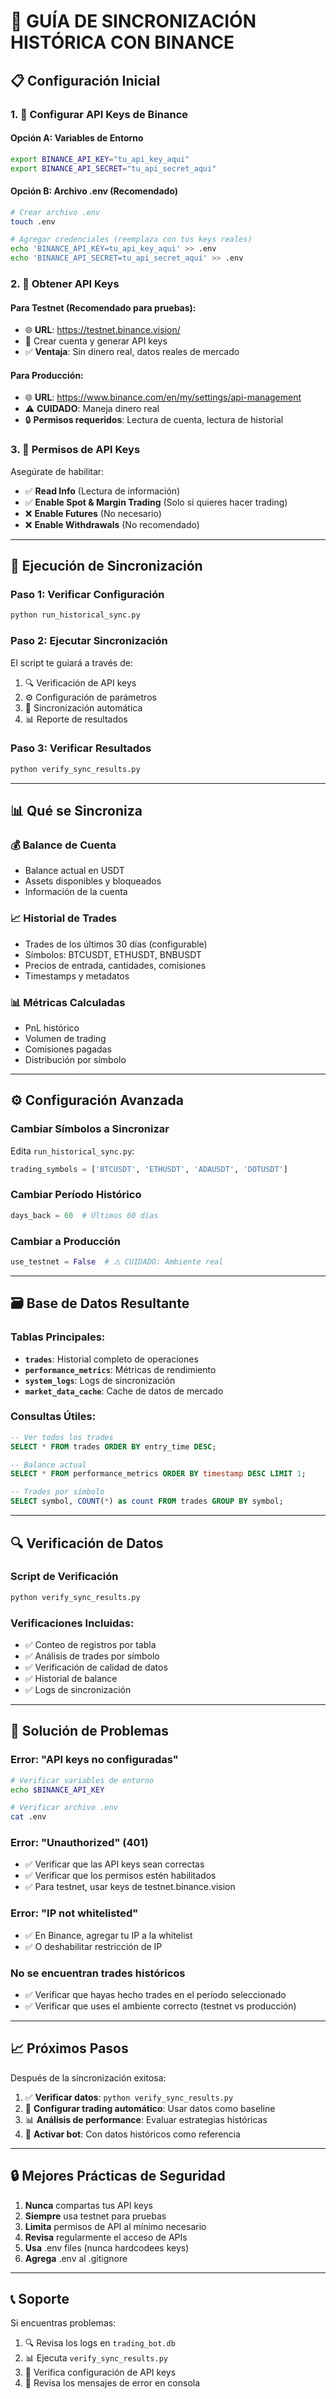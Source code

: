 # 🔄 GUÍA DE SINCRONIZACIÓN HISTÓRICA CON BINANCE

## 📋 Configuración Inicial

### 1. 🔑 Configurar API Keys de Binance

#### Opción A: Variables de Entorno
```bash
export BINANCE_API_KEY="tu_api_key_aqui"
export BINANCE_API_SECRET="tu_api_secret_aqui"
```

#### Opción B: Archivo .env (Recomendado)
```bash
# Crear archivo .env
touch .env

# Agregar credenciales (reemplaza con tus keys reales)
echo 'BINANCE_API_KEY=tu_api_key_aqui' >> .env
echo 'BINANCE_API_SECRET=tu_api_secret_aqui' >> .env
```

### 2. 📡 Obtener API Keys

#### Para Testnet (Recomendado para pruebas):
- 🌐 **URL**: https://testnet.binance.vision/
- 📝 Crear cuenta y generar API keys
- ✅ **Ventaja**: Sin dinero real, datos reales de mercado

#### Para Producción:
- 🌐 **URL**: https://www.binance.com/en/my/settings/api-management
- ⚠️ **CUIDADO**: Maneja dinero real
- 🔒 **Permisos requeridos**: Lectura de cuenta, lectura de historial

### 3. 🔧 Permisos de API Keys
Asegúrate de habilitar:
- ✅ **Read Info** (Lectura de información)
- ✅ **Enable Spot & Margin Trading** (Solo si quieres hacer trading)
- ❌ **Enable Futures** (No necesario)
- ❌ **Enable Withdrawals** (No recomendado)

---

## 🚀 Ejecución de Sincronización

### Paso 1: Verificar Configuración
```bash
python run_historical_sync.py
```

### Paso 2: Ejecutar Sincronización
El script te guiará a través de:
1. 🔍 Verificación de API keys
2. ⚙️ Configuración de parámetros
3. 🔄 Sincronización automática
4. 📊 Reporte de resultados

### Paso 3: Verificar Resultados
```bash
python verify_sync_results.py
```

---

## 📊 Qué se Sincroniza

### 💰 Balance de Cuenta
- Balance actual en USDT
- Assets disponibles y bloqueados
- Información de la cuenta

### 📈 Historial de Trades
- Trades de los últimos 30 días (configurable)
- Símbolos: BTCUSDT, ETHUSDT, BNBUSDT
- Precios de entrada, cantidades, comisiones
- Timestamps y metadatos

### 📊 Métricas Calculadas
- PnL histórico
- Volumen de trading
- Comisiones pagadas
- Distribución por símbolo

---

## ⚙️ Configuración Avanzada

### Cambiar Símbolos a Sincronizar
Edita `run_historical_sync.py`:
```python
trading_symbols = ['BTCUSDT', 'ETHUSDT', 'ADAUSDT', 'DOTUSDT']
```

### Cambiar Período Histórico
```python
days_back = 60  # Últimos 60 días
```

### Cambiar a Producción
```python
use_testnet = False  # ⚠️ CUIDADO: Ambiente real
```

---

## 🗃️ Base de Datos Resultante

### Tablas Principales:
- **`trades`**: Historial completo de operaciones
- **`performance_metrics`**: Métricas de rendimiento
- **`system_logs`**: Logs de sincronización
- **`market_data_cache`**: Cache de datos de mercado

### Consultas Útiles:
```sql
-- Ver todos los trades
SELECT * FROM trades ORDER BY entry_time DESC;

-- Balance actual
SELECT * FROM performance_metrics ORDER BY timestamp DESC LIMIT 1;

-- Trades por símbolo
SELECT symbol, COUNT(*) as count FROM trades GROUP BY symbol;
```

---

## 🔍 Verificación de Datos

### Script de Verificación
```bash
python verify_sync_results.py
```

### Verificaciones Incluidas:
- ✅ Conteo de registros por tabla
- ✅ Análisis de trades por símbolo
- ✅ Verificación de calidad de datos
- ✅ Historial de balance
- ✅ Logs de sincronización

---

## 🚨 Solución de Problemas

### Error: "API keys no configuradas"
```bash
# Verificar variables de entorno
echo $BINANCE_API_KEY

# Verificar archivo .env
cat .env
```

### Error: "Unauthorized" (401)
- ✅ Verificar que las API keys sean correctas
- ✅ Verificar que los permisos estén habilitados
- ✅ Para testnet, usar keys de testnet.binance.vision

### Error: "IP not whitelisted"
- ✅ En Binance, agregar tu IP a la whitelist
- ✅ O deshabilitar restricción de IP

### No se encuentran trades históricos
- ✅ Verificar que hayas hecho trades en el período seleccionado
- ✅ Verificar que uses el ambiente correcto (testnet vs producción)

---

## 📈 Próximos Pasos

Después de la sincronización exitosa:

1. ✅ **Verificar datos**: `python verify_sync_results.py`
2. 🔄 **Configurar trading automático**: Usar datos como baseline
3. 📊 **Análisis de performance**: Evaluar estrategias históricas
4. 🤖 **Activar bot**: Con datos históricos como referencia

---

## 🔒 Mejores Prácticas de Seguridad

1. **Nunca** compartas tus API keys
2. **Siempre** usa testnet para pruebas
3. **Limita** permisos de API al mínimo necesario
4. **Revisa** regularmente el acceso de APIs
5. **Usa** .env files (nunca hardcodees keys)
6. **Agrega** .env al .gitignore

---

## 📞 Soporte

Si encuentras problemas:
1. 🔍 Revisa los logs en `trading_bot.db`
2. 📊 Ejecuta `verify_sync_results.py`
3. 🔧 Verifica configuración de API keys
4. 📝 Revisa los mensajes de error en consola 